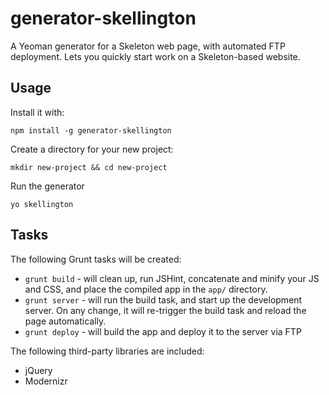 generator-skellington
=====================

A Yeoman generator for a Skeleton web page, with automated FTP deployment. Lets you quickly start work on a Skeleton-based website.

Usage
-----

Install it with:

`npm install -g generator-skellington`

Create a directory for your new project:

`mkdir new-project && cd new-project`

Run the generator

`yo skellington`

Tasks
-----

The following Grunt tasks will be created:

* `grunt build` - will clean up, run JSHint, concatenate and minify your JS and CSS, and place the compiled app in the `app/` directory.
* `grunt server` - will run the build task, and start up the development server. On any change, it will re-trigger the build task and reload the page automatically.
* `grunt deploy` - will build the app and deploy it to the server via FTP

The following third-party libraries are included:

* jQuery
* Modernizr
